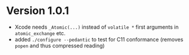 # Version 1.0.1

- Xcode needs `_Atomic(...)` instead of `volatile *` first arguments in `atomic_exchange` etc.
- added `./configure --pedantic` to test for C11 conformance (removes `popen` and thus compressed reading)
